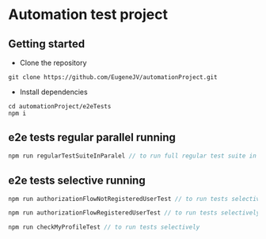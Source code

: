 # Automation test project

## Getting started

- Clone the repository

```
git clone https://github.com/EugeneJV/automationProject.git
```

- Install dependencies

```
cd automationProject/e2eTests
npm i
```

## e2e tests regular parallel running

```javascript
npm run regularTestSuiteInParalel // to run full regular test suite in parallel
```

## e2e tests selective running

```javascript
npm run authorizationFlowNotRegisteredUserTest // to run tests selectively

npm run authorizationFlowRegisteredUserTest // to run tests selectively

npm run checkMyProfileTest // to run tests selectively
```